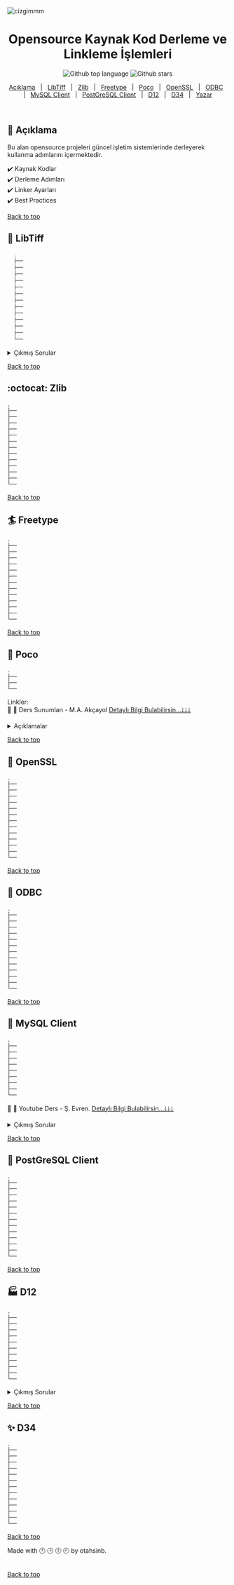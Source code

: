 
<div class="cat" id="top"> 
  <img src="./img_s.png" alt="cizgimmm">
  &#xa0;
</div>
<h1 align="center">Opensource Kaynak Kod Derleme ve Linkleme İşlemleri</h1>

<p align="center">
  <img alt="Github top language" src="https://img.shields.io/github/languages/top/otahsinb/BUILDING-OPENSOURCECODE">
  <img alt="Github stars" src="https://img.shields.io/github/stars/otahsinb/BUILDING-OPENSOURCECODE" />
</p>


<p align="center">
  <a href="#dart-açıklama">Açıklama</a> &#xa0; | &#xa0; 
  <a href="#sparkler-libtiff">LibTiff</a> &#xa0; | &#xa0;
  <a href="#octocat-zlib">Zlib</a> &#xa0; | &#xa0;
  <a href="#surfer-freetype">Freetype</a> &#xa0; | &#xa0;
  <a href="#dizzy-poco">Poco</a> &#xa0; | &#xa0;
  <a href="#art-openssl">OpenSSL</a> &#xa0; | &#xa0;
  <a href="#twisted_rightwards_arrows-odbc">ODBC</a> &#xa0; | &#xa0;
  <a href="#fish_cake-mysql-client">MySQL Client</a> &#xa0; | &#xa0;
  <a href="#dvd-postgresql-client">PostGreSQL Client</a> &#xa0; | &#xa0;
  <a href="#factory-d12">D12</a> &#xa0; | &#xa0;
  <a href="#sparkles-d34">D34</a> &#xa0; | &#xa0;
  <a href="https://github.com/otahsinb" target="_blank">Yazar</a>
</p>

<br>

## :dart: Açıklama ##

 Bu alan opensource projeleri güncel işletim sistemlerinde derleyerek kullanma adımlarını içermektedir.

 
:heavy_check_mark: Kaynak Kodlar \
:heavy_check_mark: Derleme Adımları\
:heavy_check_mark: Linker Ayarları \
:heavy_check_mark: Best Practices

<a href="#top">Back to top</a>

## :sparkler: LibTiff ##
 
  ```sh
    .
    ├── 
    ├── 
    ├── 
    ├── 
    ├── 
    ├── 
    ├── 
    ├── 
    ├── 
    ├── 
    ├── 
    ├── 
    └── 
  ```

<details>
  
  <summary> Çıkmış Sorular </summary> <br />
  
  :musical_score: C++20 Cheatsheet (Veri Yapıları ile İlgili Detaylı Bilgi Bulabilirsin...🡓🡓🡓)
  ```sh
  https://hackingcpp.com/cpp/cheat_sheets.html
  ```
  
</details>

<a href="#top">Back to top</a>

## :octocat: Zlib ##

    .
    ├── 
    ├── 
    ├── 
    ├── 
    ├── 
    ├── 
    ├── 
    ├── 
    ├── 
    ├── 
    ├── 
    ├── 
    └── 

<a href="#top">Back to top</a>

## :surfer: Freetype ##

    .
    ├── 
    ├── 
    ├── 
    ├── 
    ├── 
    ├── 
    ├── 
    ├── 
    ├── 
    ├── 
    ├── 
    ├── 
    └── 

<a href="#top">Back to top</a>

## :dizzy: Poco ##

    .
    ├── 
    ├── 
    └── 


Linkler:\
  :dizzy: :dizzy: Ders Sunumları - M.A. Akçayol [Detaylı Bilgi Bulabilirsin...🡓🡓🡓](https://bigdata.gazi.edu.tr/akcayol/BM402.htm)

<details>
<summary> Açıklamalar </summary>


  :dizzy: :dizzy:
  
</details>

<a href="#top">Back to top</a>

## :art: OpenSSL ##

    .
    ├── 
    ├── 
    ├── 
    ├── 
    ├── 
    ├── 
    ├── 
    ├── 
    ├── 
    ├── 
    ├── 
    ├── 
    └── 

<a href="#top">Back to top</a>


## :twisted_rightwards_arrows: ODBC ##

    .
    ├── 
    ├── 
    ├── 
    ├── 
    ├── 
    ├── 
    ├── 
    ├── 
    ├── 
    ├── 
    ├── 
    ├── 
    └── 


<a href="#top">Back to top</a>


## :fish_cake: MySQL Client ##

    .
    ├── 
    ├── 
    ├── 
    ├── 
    ├── 
    ├── 
    ├── 
    ├── 
    └── 
    

  :fish_cake:  :fish_cake:  Youtube Ders - Ş. Evren. [Detaylı Bilgi Bulabilirsin...🡓🡓🡓](https://www.youtube.com/watch?v=pUGHbEGQj0g&list=PLh9ECzBB8tJOmOydGaV7xr9h13ooEjBkV&ab_channel=BilgisayarKavramlari)

<details>
<summary> Çıkmış Sorular </summary>


**Q45**
:maple_leaf:

</details>
  
<a href="#top">Back to top</a>

## :dvd: PostGreSQL Client ##

    .
    ├── 
    ├── 
    ├── 
    ├── 
    ├── 
    ├── 
    ├── 
    ├── 
    ├── 
    ├── 
    ├── 
    ├── 
    └── 

<a href="#top">Back to top</a>

## :factory: D12 ##

    .
    ├── 
    ├── 
    ├── 
    ├── 
    ├── 
    ├── 
    ├── 
    ├── 
    ├── 
    ├── 
    └── 


<details> 
<summary> Çıkmış Sorular </summary>
  
  
  **Q61**
  :ferris_wheel: 
  
  
</details>

<a href="#top">Back to top</a>

## :sparkles: D34 ##

    .
    ├── 
    ├── 
    ├── 
    ├── 
    ├── 
    ├── 
    ├── 
    ├── 
    ├── 
    ├── 
    ├── 
    ├── 
    └── 

<a href="#top">Back to top</a>

Made with :clock12: :clock3:  :clock6:  :clock9: by otahsinb.\
&#xa0;

<a href="#top">Back to top</a>
